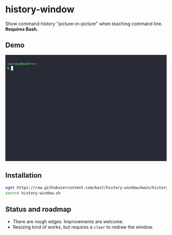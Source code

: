 # history-window

Show command history "picture-in-picture" when teaching command line.
**Requires Bash.**


## Demo

![demo](demo.gif)


## Installation

```bash
wget https://raw.githubusercontent.com/bast/history-window/main/history-window.sh
source history-window.sh
```


## Status and roadmap

- There are rough edges. Improvements are welcome.
- Resizing kind of works, but requires a `clear` to redraw the window.
